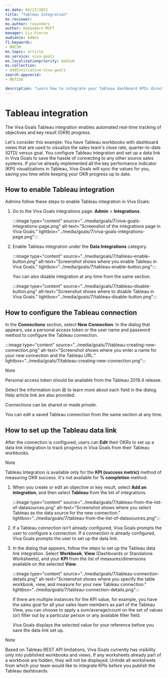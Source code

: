 ```yaml
---
ms.date: 04/17/2022
title: "Tableau Integration"
ms.reviewer: 
ms.author: rasanders
author: RaSanders-MSFT
manager: Liz.Pierce
audience: Admin
f1.keywords:
- NOCSH
ms.topic: article
ms.service: viva-goals
ms.localizationpriority: medium
ms.collection:  
- m365initiative-viva-goals
search.appverid:
- MET150

description: "Learn how to integrate your Tableau dashboard KPIs directly with Viva Goals to automate OKR success measurement."
---
```


# Tableau integration

The Viva Goals Tableau integration enables automated real-time tracking of objectives and key result (OKR) progress. 
  
Let's consider this example: You have Tableau workbooks with dashboard views that are used to visualize the sales team's close rate, quarter-to-date (QTD) versus goal. You configure Tableau integration and set up a data link in Viva Goals to save the hassle of connecting to any other source sales systems. If you've already implemented all the key performance indicator (KPI) visualizations in Tableau, Viva Goals will sync the values for you, saving you time while keeping your OKR progress up to date.

## How to enable Tableau integration

Admins follow these steps to enable Tableau integration in Viva Goals: 

1. Go to the Viva Goals integrations page: **Admin** > **Integrations**.
  
    :::image type="content" source="../media/goals/7/viva-goals-integrations-page.png" alt-text="Screenshot of the integrations page in Viva Goals." lightbox="../media/goals/7/viva-goals-integrations-page.png":::

2. Enable Tableau integration under the **Data Integrations** category.
  
    :::image type="content" source="../media/goals/7/tableau-enable-button.png" alt-text="Screenshot shows where you enable Tableau in Viva Goals." lightbox="../media/goals/7/tableau-enable-button.png":::

   You can also disable integration at any time from the same section.
  
    :::image type="content" source="../media/goals/7/tableau-disable-button.png" alt-text="Screenshot shows where to disable Tableau in Viva Goals." lightbox="../media/goals/7/tableau-disable-button.png":::

## How to configure the Tableau connection

In the **Connections** section, select **New Connection**. In the dialog that appears, use a personal access token or the user name and password method to configure the Tableau connection.
  
  :::image type="content" source="../media/goals/7/tableau-creating-new-connection.png" alt-text="Screenshot shows where you enter a name for your new connection and the Tableau URL." lightbox="../media/goals/7/tableau-creating-new-connection.png":::

> [!NOTE]
> Personal access token should be available from the Tableau 2019.4 release.

Select the  information icon (**i**) to learn more about each field in the dialog. Help article link are also provided.

Connections can be shared or made *private*.  

You can edit a saved Tableau connection from the same section at any time.  

## How to set up the Tableau data link

After the connection is configured, users can **Edit** their OKRs to set up a data link integration to track progress in Viva Goals from their Tableau workbooks.

> [!NOTE]
> Tableau Integration is available only for the **KPI (success metric)** method of measuring OKR success. It's not available for **% completion** method.

1. When you create or edit an objective or key result, select **Add an integration**, and then select **Tableau** from the list of integrations.
  
    :::image type="content" source="../media/goals/7/tableau-from-the-list-of-datasources.png" alt-text="Screenshot shows where you select Tableau as the data source for the new connection." lightbox="../media/goals/7/tableau-from-the-list-of-datasources.png":::

1. If a Tableau connection isn't already configured, Viva Goals prompts the user to configure a connection. If a connection is already configured, Viva Goals prompts the user to set up the data link.

1. In the dialog that appears, follow the steps to set up the Tableau data link integration. Select **Workbook**, **View** (Dashboards or Standalone Worksheets), and your **KPI** from the list of measures/dimensions available on the selected **View**.  
  
   :::image type="content" source="../media/goals/7/tableau-connection-details.png" alt-text="Screenshot shows where you specify the table workbook, view, and measure for your new Tableau connection." lightbox="../media/goals/7/tableau-connection-details.png":::

   If there are multiple instances for the KPI value, for example, you have the sales goal for all your sales team members as part of the Tableau View, you can choose to apply a sum/average/count on the set of values (or) filter out by a particular person or any available filter field.  

   Viva Goals displays the selected value for your reference before you save the data link set up.

> [!NOTE]
> Based on Tableau REST API limitations, Viva Goals currently has visibility only into published workbooks and views. If any worksheets already part of a workbook are hidden, they will not be displayed. Unhide all worksheets from which your team would like to integrate KPIs before you publish the Tableau dashboards.
  
